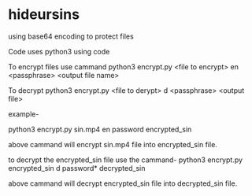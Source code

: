 # hideursins
using base64 encoding to protect files

Code uses python3
using code

To encrypt files use cammand
python3 encrypt.py \<file to encrypt\> en \<passphrase> \<output file name>

To decrypt
python3 encrypt.py \<file to derypt\> d \<passphrase\> \<output file\>

example-

python3 encrypt.py sin.mp4 en password encrypted_sin

above cammand will encrypt sin.mp4 file into encrypted_sin file.

to decrypt the encrypted_sin file use the cammand-
python3 encrypt.py encrypted_sin d password* decrypted_sin

above cammand will decrypt encrypted_sin file into decrypted_sin file.
